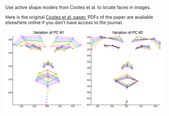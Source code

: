 Use active shape models from Cootes et al. to locate faces in images.

Here is the original [Cootes et al. paper.](http://www.sciencedirect.com/science/article/pii/S1077314285710041) PDFs of the paper are available elsewhere online if you don't have access to the journal.

![Variation of the 1st and 2nd face principal components](/Media/Faces_PC_Variations.png)